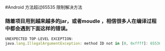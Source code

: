 #Android 方法超过65535 限制解决方法

### 随着项目用到越来越多的jar，或者moudle ，相信很多人在编译过程中都会遇到下面这样的错误。

```js
UNEXPECTED TOP-LEVEL EXCEPTION:  
java.lang.IllegalArgumentException: method ID not in [0, 0xffff]: 65536  
```